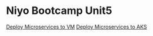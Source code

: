 # Niyo Bootcamp Unit5
[Deploy Microservices to VM](deploy-microservices-to-vm.md)
[Deploy Microservices to AKS](deploy-microservices-to-aks.md)
